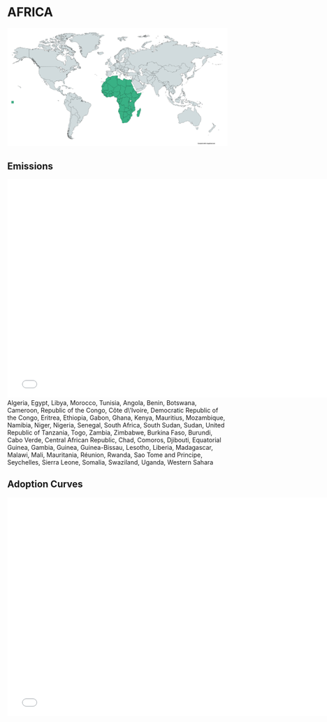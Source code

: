 



# AFRICA 
  
![](../region%20maps/AFRICA.png)  
  
  

## Emissions
<iframe id='igraph' scrolling='no' style='border:none' seamless='seamless' src= "mwedges-pathway-AFRICA-daurafw.html" height='500' width='150%'></iframe>  
Algeria, Egypt, Libya, Morocco, Tunisia, Angola, Benin, Botswana, Cameroon, Republic of the Congo, Côte d\’Ivoire, Democratic Republic of the Congo, Eritrea, Ethiopia, Gabon, Ghana, Kenya, Mauritius, Mozambique, Namibia, Niger, Nigeria, Senegal, South Africa, South Sudan, Sudan, United Republic of Tanzania, Togo, Zambia, Zimbabwe, Burkina Faso, Burundi, Cabo Verde, Central African Republic, Chad, Comoros, Djibouti, Equatorial Guinea, Gambia, Guinea, Guinea-Bissau, Lesotho, Liberia, Madagascar, Malawi, Mali, Mauritania, Réunion, Rwanda, Sao Tome and Principe, Seychelles, Sierra Leone, Somalia, Swaziland, Uganda, Western Sahara  

## Adoption Curves
<iframe id='igraph' scrolling='no' style='border:none' seamless='seamless' src= "scurves-AFRICA-pathway-daurafw.html" height='500' width='150%'></iframe>  

